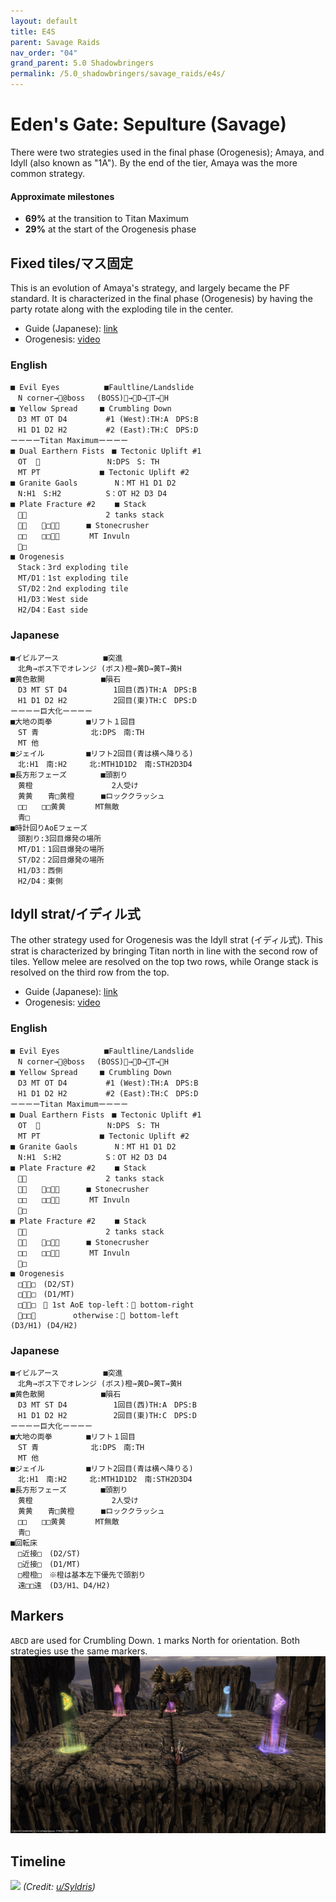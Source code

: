 ```yaml
---
layout: default
title: E4S
parent: Savage Raids
nav_order: "04"
grand_parent: 5.0 Shadowbringers
permalink: /5.0_shadowbringers/savage_raids/e4s/
---
```


# Eden's Gate: Sepulture (Savage)

There were two strategies used in the final phase (Orogenesis); Amaya, and Idyll (also known as "1A"). By the end of the tier, Amaya was the more common strategy.

#### Approximate milestones

- **69%** at the transition to Titan Maximum
- **29%** at the start of the Orogenesis phase

## Fixed tiles/マス固定

This is an evolution of Amaya's strategy, and largely became the PF standard. It is characterized in the final phase (Orogenesis) by having the party rotate along with the exploding tile in the center.

- Guide (Japanese): [link](https://jp.finalfantasyxiv.com/lodestone/character/9416493/blog/4188969/)
- Orogenesis: [video](https://youtu.be/wyCey_t9MiI)

### English
```
■ Evil Eyes　　　　　　■Faultline/Landslide
　N corner→@boss 　(BOSS)→D→T→H
■ Yellow Spread　　　■ Crumbling Down
　D3 MT OT D4 　　　　 #1 (West):TH:A　DPS:B
　H1 D1 D2 H2　　　 　 #2 (East):TH:C　DPS:D
ーーーーTitan Maximumーーーー
■ Dual Earthern Fists　■ Tectonic Uplift #1
　OT  　　　　　　　　　N:DPS　S: TH
　MT PT　　　　　　　　■ Tectonic Uplift #2
■ Granite Gaols　　　　　N：MT H1 D1 D2
　N:H1　S:H2　　　　　　S：OT H2 D3 D4
■ Plate Fracture #2　　 ■ Stack
　　　　　　　　　　　 2 tanks stack
　　　□　　　 ■ Stonecrusher
　□□　　□□　　　　MT Invuln
　□
■ Orogenesis
　Stack：3rd exploding tile
　MT/D1：1st exploding tile
　ST/D2：2nd exploding tile
　H1/D3：West side
　H2/D4：East side
```

### Japanese
```
■イビルアース　　　　　　■突進
　北角→ボス下でオレンジ (ボス)橙→黄D→黄T→黄H
■黄色散開　　　　　　　 ■隕石
　D3 MT ST D4 　　　　　 1回目(西)TH:A　DPS:B
　H1 D1 D2 H2　　　 　　 2回目(東)TH:C　DPS:D
ーーーー巨大化ーーーー
■大地の両拳　　　　 ■リフト１回目
　ST 青　　　　　　　北:DPS　南:TH
　MT 他
■ジェイル　　　　　 ■リフト2回目(青は横へ降りる)
　北:H1　南:H2　　　北:MTH1D1D2　南:STH2D3D4
■長方形フェーズ　　　　 ■頭割り
　黄橙　　　　　　　　　　 2人受け
　黄黄　　青□黄橙　　　 ■ロッククラッシュ
　□□　　□□黄黄　　　　MT無敵
　青□
■時計回りAoEフェーズ
　頭割り:3回目爆発の場所
　MT/D1：1回目爆発の場所
　ST/D2：2回目爆発の場所
　H1/D3：西側
　H2/D4：東側
```

## Idyll strat/イディル式

The other strategy used for Orogenesis was the Idyll strat (イディル式). This strat is characterized by bringing Titan north in line with the second row of tiles. Yellow melee are resolved on the top two rows, while Orange stack is resolved on the third row from the top.

- Guide (Japanese): [link](http://kanatan.info/archives/18869710.html)
- Orogenesis: [video](https://youtu.be/HRN7Fw9xbrA)

### English
```
■ Evil Eyes　　　　　　■Faultline/Landslide
　N corner→@boss 　(BOSS)→D→T→H
■ Yellow Spread　　　■ Crumbling Down
　D3 MT OT D4 　　　　 #1 (West):TH:A　DPS:B
　H1 D1 D2 H2　　　 　 #2 (East):TH:C　DPS:D
ーーーーTitan Maximumーーーー
■ Dual Earthern Fists　■ Tectonic Uplift #1
　OT  　　　　　　　　　N:DPS　S: TH
　MT PT　　　　　　　　■ Tectonic Uplift #2
■ Granite Gaols　　　　　N：MT H1 D1 D2
　N:H1　S:H2　　　　　　S：OT H2 D3 D4
■ Plate Fracture #2　　 ■ Stack
　　　　　　　　　　　 2 tanks stack
　　　□　　　 ■ Stonecrusher
　□□　　□□　　　　MT Invuln
　□
■ Plate Fracture #2　　 ■ Stack
　　　　　　　　　　　 2 tanks stack
　　　□　　　 ■ Stonecrusher
　□□　　□□　　　　MT Invuln
　□
■ Orogenesis
　□□　(D2/ST)
　□□　(D1/MT)
　□□　※ 1st AoE top-left： bottom-right
　□□　　　　　otherwise： bottom-left
(D3/H1) (D4/H2)
```

### Japanese
```
■イビルアース　　　　　　■突進
　北角→ボス下でオレンジ (ボス)橙→黄D→黄T→黄H
■黄色散開　　　　　　　 ■隕石
　D3 MT ST D4 　　　　　 1回目(西)TH:A　DPS:B
　H1 D1 D2 H2　　　 　　 2回目(東)TH:C　DPS:D
ーーーー巨大化ーーーー
■大地の両拳　　　　 ■リフト１回目
　ST 青　　　　　　　北:DPS　南:TH
　MT 他
■ジェイル　　　　　 ■リフト2回目(青は横へ降りる)
　北:H1　南:H2　　　北:MTH1D1D2　南:STH2D3D4
■長方形フェーズ　　　　 ■頭割り
　黄橙　　　　　　　　　　 2人受け
　黄黄　　青□黄橙　　　 ■ロッククラッシュ
　□□　　□□黄黄　　　　MT無敵
　青□
■回転床
　□近接□　(D2/ST)
　□近接□　(D1/MT)
　□橙橙□　※橙は基本左下優先で頭割り
　遠□□遠　(D3/H1、D4/H2)
```

## Markers

`ABCD` are used for Crumbling Down. `1` marks North for orientation. Both strategies use the same markers.
![](images/markers.jpg)

## Timeline

![](https://preview.redd.it/muhkp07u3bh31.png?width=2300&format=png&auto=webp&s=60a418ca842f715a02e5ff6ff18818f6328260c7)
*(Credit: [u/Syldris](https://www.reddit.com/r/ffxiv/comments/cokaco/e4s_rotation_and_timeline_reformed/))*